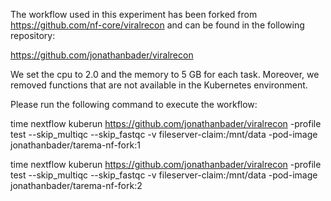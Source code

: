 The workflow used in this experiment has been forked from https://github.com/nf-core/viralrecon and can be found in the following repository:

https://github.com/jonathanbader/viralrecon 

We set the cpu to 2.0 and the memory to 5 GB for each task. Moreover, we removed functions that are not available in the Kubernetes environment. 

Please run the following command to execute the workflow:

time nextflow kuberun https://github.com/jonathanbader/viralrecon  -profile test --skip_multiqc --skip_fastqc -v fileserver-claim:/mnt/data -pod-image jonathanbader/tarema-nf-fork:1

time nextflow kuberun https://github.com/jonathanbader/viralrecon  -profile test --skip_multiqc --skip_fastqc -v fileserver-claim:/mnt/data -pod-image jonathanbader/tarema-nf-fork:2